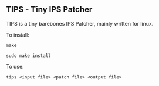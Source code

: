 ## TIPS - Tiny IPS Patcher

TIPS is a tiny barebones IPS Patcher, mainly written for linux.

To install:

`make`

`sudo make install`

To use:

`tips <input file> <patch file> <output file>`
